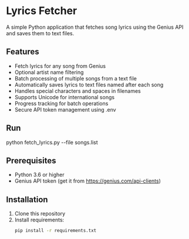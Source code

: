 # Lyrics Fetcher

A simple Python application that fetches song lyrics using the Genius API and saves them to text files.

## Features

- Fetch lyrics for any song from Genius
- Optional artist name filtering
- Batch processing of multiple songs from a text file
- Automatically saves lyrics to text files named after each song
- Handles special characters and spaces in filenames
- Supports Unicode for international songs
- Progress tracking for batch operations
- Secure API token management using .env

## Run
python fetch_lyrics.py --file songs.list

## Prerequisites

- Python 3.6 or higher
- Genius API token (get it from https://genius.com/api-clients)

## Installation

1. Clone this repository
2. Install requirements:
   ```bash
   pip install -r requirements.txt